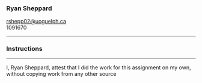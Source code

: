 ### Ryan Sheppard
rshepp02@uoguelph.ca \
1091670
___
### Instructions
___
I, Ryan Sheppard, attest that I did the work for this assignment on my own, without copying work from any other source
